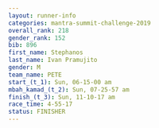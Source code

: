 ```yaml
---
layout: runner-info 
categories: mantra-summit-challenge-2019 
overall_rank: 218
gender_rank: 152
bib: 896
first_name: Stephanos
last_name: Ivan Pramujito
gender: M
team_name: PETE
start_(t_1): Sun, 06-15-00 am
mbah_kamad_(t_2): Sun, 07-25-57 am
finish_(t_3): Sun, 11-10-17 am
race_time: 4-55-17
status: FINISHER
---
```

